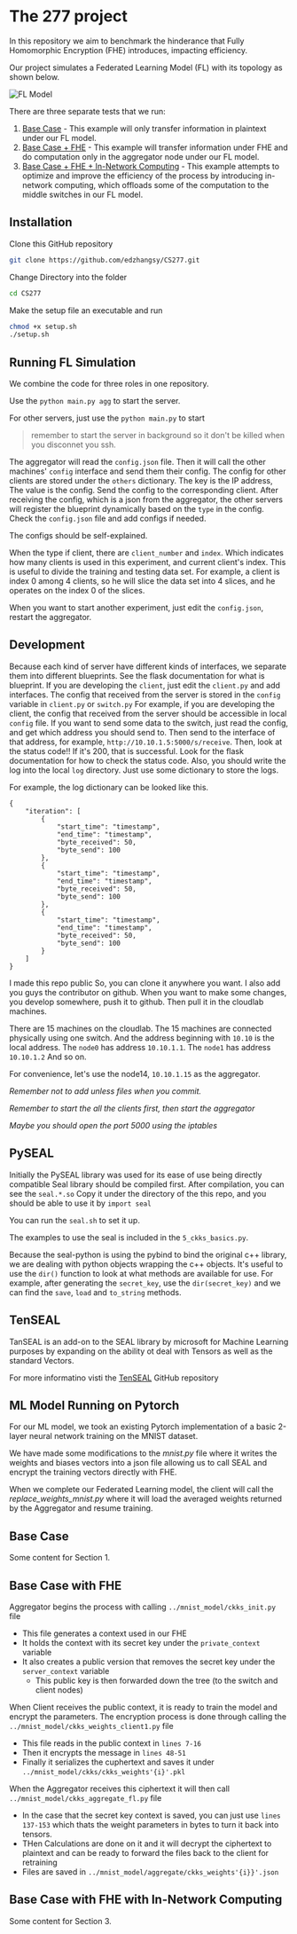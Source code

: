 # The 277 project

In this repository we aim to benchmark the hinderance that Fully Homomorphic Encryption (FHE) introduces, impacting efficiency.

Our project simulates a Federated Learning Model (FL) with its topology as shown below.

![FL Model](image.png)

There are three separate tests that we run:
1. [Base Case](#base-case) - This example will only transfer information in plaintext under our FL model.
2. [Base Case + FHE](#base-case-with-fhe) - This example will transfer information under FHE and do computation only in the aggregator node under our FL model.
3. [Base Case + FHE + In-Network Computing](#base-case-with-fhe-with-in-network-computing) - This example attempts to optimize and improve the efficiency of the process by introducing in-network computing, which offloads some of the computation to the middle switches in our FL model.

## Installation

Clone this GitHub repository

```sh
git clone https://github.com/edzhangsy/CS277.git
```

Change Directory into the folder

```sh
cd CS277
```

Make the setup file an executable and run
```sh
chmod +x setup.sh
./setup.sh
```
## Running FL Simulation
We combine the code for three roles in one repository.

Use the `python main.py agg` to start the server.

For other servers, just use the `python main.py` to start

> remember to start the server in background so it don't be killed when you disconnet you ssh.

The aggregator will read the `config.json` file.
Then it will call the other machines' `config` interface and send them their config.
The config for other clients are stored under the `others` dictionary.
The key is the IP address, The value is the config.
Send the config to the corresponding client.
After receiving the config, which is a json from the aggregator, the other servers will register the blueprint dynamically based on the `type` in the config.
Check the `config.json` file and add configs if needed.

The configs should be self-explained.

When the type if client, there are `client_number` and `index`.
Which indicates how many clients is used in this experiment, and current client's index.
This is useful to divide the training and testing data set.
For example, a client is index 0 among 4 clients, so he will slice the data set into 4 slices, and he operates on the index 0 of the slices.


When you want to start another experiment, just edit the `config.json`, restart the aggregator.

## Development

Because each kind of server have different kinds of interfaces, we separate them into different blueprints.
See the flask documentation for what is blueprint.
If you are developing the `client`, just edit the `client.py` and add interfaces.
The config that received from the server is stored in the `config` variable in `client.py` or `switch.py`
For example, if you are developing the client, the config that received from the server should be accessible in local `config` file.
If you want to send some data to the switch, just read the config, and get which address you should send to.
Then send to the interface of that address, for example, `http://10.10.1.5:5000/s/receive`.
Then, look at the status code!!
If it's 200, that is successful.
Look for the flask documentation for how to check the status code.
Also, you should write the log into the local `log` directory.
Just use some dictionary to store the logs.

For example, the log dictionary can be looked like this.

```
{
    "iteration": [
        {
            "start_time": "timestamp",
            "end_time": "timestamp",
            "byte_received": 50,
            "byte_send": 100
        },
        {
            "start_time": "timestamp",
            "end_time": "timestamp",
            "byte_received": 50,
            "byte_send": 100
        },
        {
            "start_time": "timestamp",
            "end_time": "timestamp",
            "byte_received": 50,
            "byte_send": 100
        }
    ]
}
```

I made this repo public
So, you can clone it anywhere you want.
I also add you guys the contributor on github.
When you want to make some changes, you develop somewhere, push it to github.
Then pull it in the cloudlab machines.

There are 15 machines on the cloudlab.
The 15 machines are connected physically using one switch.
And the address beginning with `10.10` is the local address.
The `node0` has address `10.10.1.1`.
The `node1` has address `10.10.1.2`
And so on.

For convenience, let's use the node14, `10.10.1.15` as the aggregator.

*Remember not to add unless files when you commit.*

*Remember to start the all the clients first, then start the aggregator*

*Maybe you should open the port 5000 using the iptables*

## PySEAL

Initially the PySEAL library was used for its ease of use being directly compatible 
Seal library should be compiled first.
After compilation, you can see the `seal.*.so`
Copy it under the directory of the this repo, and you should be able to use it by `import seal`

You can run the `seal.sh` to set it up.

The examples to use the seal is included in the `5_ckks_basics.py`.

Because the seal-python is using the pybind to bind the original c++ library, we are dealing with python objects wrapping the c++ objects.
It's useful to use the `dir()` function to look at what methods are available for use.
For example, after generating the `secret_key`, use the `dir(secret_key)` and we can find the `save`, `load` and `to_string` methods.

## TenSEAL

TanSEAL is an add-on to the SEAL library by microsoft for Machine Learning purposes by expanding on the ability ot deal with Tensors as well as the standard Vectors.

For more informatino visti the [TenSEAL](https://github.com/OpenMined/TenSEAL/tree/main) GitHub repository

## ML Model Running on Pytorch

For our ML model, we took an existing Pytorch implementation of a basic 2-layer neural network training on the MNIST dataset.

We have made some modifications to the *mnist.py* file where it writes the weights and biases vectors into a json file allowing us to call SEAL and encrypt the training vectors directly with FHE.

When we complete our Federated Learning model, the client will call the *replace_weights_mnist.py* where it will load the averaged weights returned by the Aggregator and resume training.

## Base Case

Some content for Section 1.

## Base Case with FHE

Aggregator begins the process with calling `../mnist_model/ckks_init.py` file
- This file generates a context used in our FHE
- It holds the context with its secret key under the `private_context` variable
- It also creates a public version that removes the secret key under the `server_context` variable
    - This public key is then forwarded down the tree (to the switch and client nodes)

When Client receives the public context, it is ready to train the model and encrypt the parameters. The encryption process is done through calling the  `../mnist_model/ckks_weights_client1.py` file
- This file reads in the public context in `lines 7-16 `
- Then it encrypts the message in `lines 48-51`
- Finally it serializes the cuphertext and saves it under `../mnist_model/ckks/ckks_weights'{i}'.pkl`

When the Aggregator receives this ciphertext it will then call `../mnist_model/ckks_aggregate_fl.py` file
- In the case that the secret key context is saved, you can just use `lines 137-153` which thats the weight parameters in bytes to turn it back into tensors.
- THen Calculations are done on it and it will decrypt the ciphertext to plaintext and can be ready to forward the files back to the client for retraining
- Files are saved in `../mnist_model/aggregate/ckks_weights'{i}}'.json`
## Base Case with FHE with In-Network Computing

Some content for Section 3.